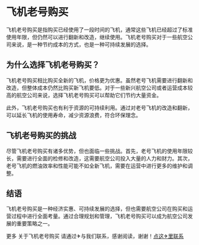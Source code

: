 # 飞机老号购买

飞机老号购买是指购买已经使用了一段时间的飞机，通常这些飞机已经超过了标准使用年限，但仍然可以进行翻新和改造，继续使用。飞机老号购买对于一些航空公司来说，是一种节约成本的方式，也是一种可持续发展的选择。

## 为什么选择飞机老号购买？

飞机老号购买相比购买全新的飞机，价格更为优惠。虽然老号飞机需要进行翻新和改造，但整体成本仍然比购买新飞机要低。对于一些新兴航空公司或者运营成本较高的航空公司来说，选择飞机老号购买可以帮助它们节约大量资金。

此外，飞机老号购买也有利于资源的可持续利用。通过对老号飞机的改造和翻新，可以延长飞机的使用寿命，减少资源浪费，符合环保理念。

## 飞机老号购买的挑战

尽管飞机老号购买有诸多优势，但也面临一些挑战。首先，老号飞机的使用年限较长，需要进行全面的检修和改造，这需要航空公司投入大量的人力和财力。其次，老号飞机的燃油效率和性能可能不如全新飞机，需要在运营中进行更多的维护和调整。

## 结语

飞机老号购买是一种经济实惠、可持续发展的选择，但也需要航空公司在购买和运营过程中进行全面考量。通过合理规划和管理，飞机老号购买可以成为航空公司发展的重要策略之一。

更多 关于飞机老号购买 请通过✈与我们联系，感谢阅读，谢谢！[点这✈里联系](https://d.k02.cc)